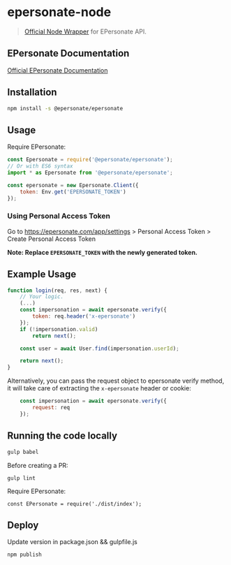 # epersonate-node
> [Official Node Wrapper](https://www.npmjs.com/package/@epersonate/epersonate) for EPersonate API.

## EPersonate Documentation

[Official EPersonate Documentation](http://docs.epersonate.com)

## Installation

```bash
npm install -s @epersonate/epersonate
```


## Usage

Require EPersonate:

```js
const Epersonate = require('@epersonate/epersonate'); 
// Or with ES6 syntax
import * as Epersonate from '@epersonate/epersonate';

const epersonate = new Epersonate.Client({
    token: Env.get('EPERSONATE_TOKEN')
});
```


### Using Personal Access Token

Go to https://epersonate.com/app/settings > Personal Access Token > Create Personal Access Token

**Note: Replace `EPERSONATE_TOKEN` with the newly generated token.**


## Example Usage

```javascript
function login(req, res, next) {
    // Your logic.
    (...)
    const impersonation = await epersonate.verify({
        token: req.header('x-epersonate')
    });
    if (!impersonation.valid)
        return next();

    const user = await User.find(impersonation.userId);

    return next();
}
```

Alternatively, you can pass the request object to epersonate verify method, it will take care of extracting the `x-epersonate` header or cookie:

```javascript
    const impersonation = await epersonate.verify({
        request: req
    });
```

## Running the code locally

```bash
gulp babel
```

Before creating a PR:

```
gulp lint
```


Require EPersonate:

```node
const EPersonate = require('./dist/index');
```

## Deploy

Update version in package.json && gulpfile.js

```bash
npm publish
```